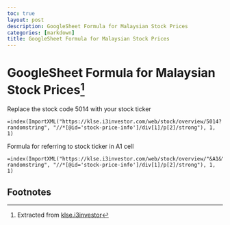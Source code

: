 ```yaml
---
toc: true
layout: post
description: GoogleSheet Formula for Malaysian Stock Prices
categories: [markdown]
title: GoogleSheet Formula for Malaysian Stock Prices
---
```


# GoogleSheet Formula for Malaysian Stock Prices[^1]

Replace the stock code 5014 with your stock ticker
```
=index(ImportXML("https://klse.i3investor.com/web/stock/overview/5014?randomstring", "//*[@id='stock-price-info']/div[1]/p[2]/strong"), 1, 1)
```
Formula for referring to  stock ticker in A1 cell 
```
=index(ImportXML("https://klse.i3investor.com/web/stock/overview/"&A1&"?randomstring", "//*[@id='stock-price-info']/div[1]/p[2]/strong"), 1, 1)
```
## Footnotes

[^1]: Extracted from [klse.i3investor](https://klse.i3investor.com/web/stock/overview/5014)

